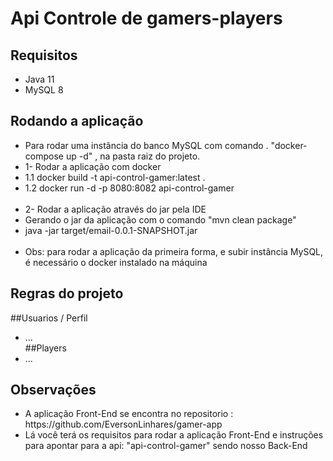 # Api Controle de gamers-players

## Requisitos
<ul>
 <li> Java 11 </li>
 <li> MySQL 8 </li>
</ul>

## Rodando a aplicação
 <ul>
 <li>Para rodar uma instância do banco MySQL com comando . "docker-compose up -d" , na pasta raiz do projeto.</li>
 <li>1- Rodar a aplicação com docker</li>
 <li>1.1 docker build -t api-control-gamer:latest .</li>
 <li>1.2 docker run -d -p 8080:8082 api-control-gamer </li>
 </br>
 <li>2- Rodar a aplicação através do jar pela IDE </li>
 <li>Gerando o jar da aplicação com o comando "mvn clean package"</li>
 <li>java -jar target/email-0.0.1-SNAPSHOT.jar</li>
 </br>
 <li>Obs: para rodar a aplicação da primeira forma, e subir instância MySQL, é necessário o docker instalado na máquina</li>
 </ul>

## Regras do projeto

##Usuarios / Perfil
<ul>
<li>...</li>
##Players
<li>...</li>
</ul>

## Observações
<ul>
<li>A aplicação Front-End se encontra no repositorio : <a>https://github.com/EversonLinhares/gamer-app</a> </li>
<li>Lá você terá os requisitos para rodar a aplicação Front-End e instruções para apontar para a api:  "api-control-gamer" sendo nosso Back-End</li>
</ul>